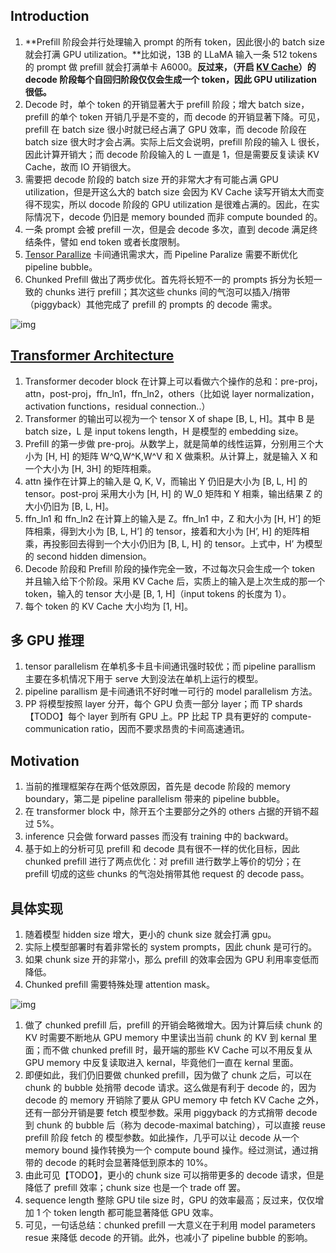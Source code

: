 ## **Introduction**

1. **Prefill 阶段会并行处理输入 prompt 的所有 token，因此很小的 batch size 就会打满 GPU utilization。**比如说，13B 的 LLaMA 输入一条 512 tokens 的 prompt 做 prefill 就会打满单卡 A6000。**反过来，（开启 [KV Cache](https://zhida.zhihu.com/search?content_id=247844397&content_type=Article&match_order=1&q=KV+Cache&zhida_source=entity)）的 decode 阶段每个自回归阶段仅仅会生成一个 token，因此 GPU utilization 很低。**
2. Decode 时，单个 token 的开销显著大于 prefill 阶段；增大 batch size，prefill 的单个 token 开销几乎是不变的，而 decode 的开销显著下降。可见，prefill 在 batch size 很小时就已经占满了 GPU 效率，而 decode 阶段在 batch size 很大时才会占满。实际上后文会说明，prefill 阶段的输入 L 很长，因此计算开销大；而 decode 阶段输入的 L 一直是 1，但是需要反复读读 KV Cache，故而 IO 开销很大。
3. 需要把 decode 阶段的 batch size 开的非常大才有可能占满 GPU utilization，但是开这么大的 batch size 会因为 KV Cache 读写开销太大而变得不现实，所以 docode 阶段的 GPU utilization 是很难占满的。因此，在实际情况下，decode 仍旧是 memory bounded 而非 compute bounded 的。
4. 一条 prompt 会被 prefill 一次，但是会 decode 多次，直到 decode 满足终结条件，譬如 end token 或者长度限制。
5. [Tensor Parallize](https://zhida.zhihu.com/search?content_id=247844397&content_type=Article&match_order=1&q=Tensor+Parallize&zhida_source=entity) 卡间通讯需求大，而 Pipeline Paralize 需要不断优化 pipeline bubble。
6. Chunked Prefill 做出了两步优化。首先将长短不一的 prompts 拆分为长短一致的 chunks 进行 prefill；其次这些 chunks 间的气泡可以插入/捎带（piggyback）其他完成了 prefill 的 prompts 的 decode 需求。

![img](https://pic3.zhimg.com/v2-cc9a3f288b3e2dcec132bfb0e9a45dca_1440w.jpg)

## **[Transformer Architecture](https://zhida.zhihu.com/search?content_id=247844397&content_type=Article&match_order=1&q=Transformer+Architecture&zhida_source=entity)**

1. Transformer decoder block 在计算上可以看做六个操作的总和：pre-proj，attn，post-proj，ffn_ln1，ffn_ln2，others（比如说 layer normalization，activation functions，residual connection..）
2. Transformer 的输出可以视为一个 tensor X of shape [B, L, H]。其中 B 是 batch size，L 是 input tokens length，H 是模型的 embedding size。
3. Prefill 的第一步做 pre-proj。从数学上，就是简单的线性运算，分别用三个大小为 [H, H] 的矩阵 W^Q,W^K,W^V 和 X 做乘积。从计算上，就是输入 X 和一个大小为 [H, 3H] 的矩阵相乘。
4. attn 操作在计算上的输入是 Q, K, V，而输出 Y 仍旧是大小为 [B, L, H] 的 tensor。post-proj 采用大小为 [H, H] 的 W_0 矩阵和 Y 相乘，输出结果 Z 的大小仍旧为 [B, L, H]。
5. ffn_ln1 和 ffn_ln2 在计算上的输入是 Z。ffn_ln1 中，Z 和大小为 [H, H’] 的矩阵相乘，得到大小为 [B, L, H’] 的 tensor，接着和大小为 [H’, H] 的矩阵相乘，再投影回去得到一个大小仍旧为 [B, L, H] 的 tensor。上式中，H’ 为模型的 second hidden dimension。
6. Decode 阶段和 Prefill 阶段的操作完全一致，不过每次只会生成一个 token 并且输入给下个阶段。采用 KV Cache 后，实质上的输入是上次生成的那一个 token，输入的 tensor 大小是 [B, 1, H]（input tokens 的长度为 1）。
7. 每个 token 的 KV Cache 大小均为 [1, H]。

## **多 GPU 推理**

1. tensor parallelism 在单机多卡且卡间通讯强时较优；而 pipeline parallism 主要在多机情况下用于 serve 大到没法在单机上运行的模型。
2. pipeline parallism 是卡间通讯不好时唯一可行的 model parallelism 方法。
3. PP 将模型按照 layer 分开，每个 GPU 负责一部分 layer；而 TP shards 【TODO】每个 layer 到所有 GPU 上。PP 比起 TP 具有更好的 compute-communication ratio，因而不要求昂贵的卡间高速通讯。

## **Motivation**

1. 当前的推理框架存在两个低效原因，首先是 decode 阶段的 memory boundary，第二是 pipeline parallelism 带来的 pipeline bubble。
2. 在 transformer block 中，除开五个主要部分之外的 others 占据的开销不超过 5%。
3. inference 只会做 forward passes 而没有 training 中的 backward。
4. 基于如上的分析可见 prefill 和 decode 具有很不一样的优化目标，因此 chunked prefill 进行了两点优化：对 prefill 进行数学上等价的切分；在 prefill 切成的这些 chunks 的气泡处捎带其他 request 的 decode pass。

## **具体实现**

1. 随着模型 hidden size 增大，更小的 chunk size 就会打满 gpu。
2. 实际上模型部署时有着非常长的 system prompts，因此 chunk 是可行的。
3. 如果 chunk size 开的非常小，那么 prefill 的效率会因为 GPU 利用率变低而降低。
4. Chunked prefill 需要特殊处理 attention mask。

![img](https://picx.zhimg.com/v2-c080a42a297ee9790ceadb615f008855_1440w.jpg)

1. 做了 chunked prefill 后，prefill 的开销会略微增大。因为计算后续 chunk 的 KV 时需要不断地从 GPU memory 中里读出当前 chunk 的 KV 到 kernal 里面；而不做 chunked prefill 时，最开端的那些 KV Cache 可以不用反复从 GPU memory 中反复读取进入 kernal，毕竟他们一直在 kernal 里面。
2. 即便如此，我们仍旧要做 chunked prefill，因为做了 chunk 之后，可以在 chunk 的 bubble 处捎带 decode 请求。这么做是有利于 decode 的，因为 decode 的 memory 开销除了要从 GPU memory 中 fetch KV Cache 之外，还有一部分开销是要 fetch 模型参数。采用 piggyback 的方式捎带 decode 到 chunk 的 bubble 后（称为 decode-maximal batching），可以直接 reuse prefill 阶段 fetch 的 模型参数。如此操作，几乎可以让 decode 从一个 memory bound 操作转换为一个 compute bound 操作。经过测试，通过捎带的 decode 的耗时会显著降低到原本的 10%。
3. 由此可见【TODO】，更小的 chunk size 可以捎带更多的 decode 请求，但是降低了 prefill 效率；chunk size 也是一个 trade off 罢。
4. sequence length 整除 GPU tile size 时，GPU 的效率最高；反过来，仅仅增加 1 个 token length 都可能显著降低 GPU 效率。
5. 可见，一句话总结：chunked prefill 一大意义在于利用 model parameters resue 来降低 decode 的开销。此外，也减小了 pipeline bubble 的影响。